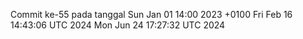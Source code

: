 Commit ke-55 pada tanggal Sun Jan 01 14:00 2023 +0100
Fri Feb 16 14:43:06 UTC 2024
Mon Jun 24 17:27:32 UTC 2024
